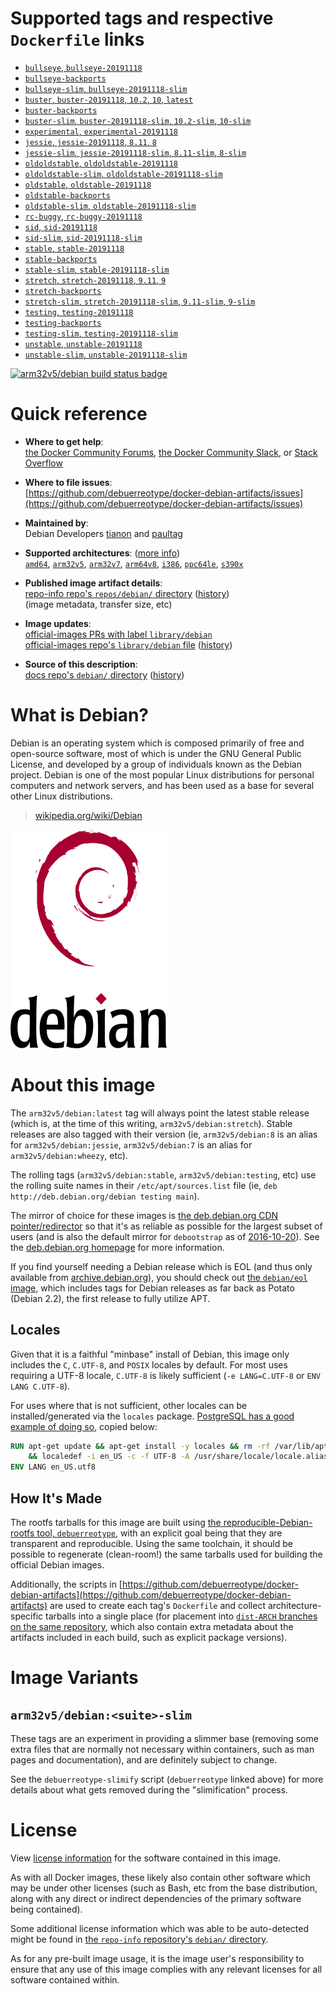 <!--

********************************************************************************

WARNING:

    DO NOT EDIT "debian/README.md"

    IT IS AUTO-GENERATED

    (from the other files in "debian/" combined with a set of templates)

********************************************************************************

-->

# Supported tags and respective `Dockerfile` links

-	[`bullseye`, `bullseye-20191118`](https://github.com/debuerreotype/docker-debian-artifacts/blob/7d19881668ca89c052b67d7b26caa7ec813207d9/bullseye/Dockerfile)
-	[`bullseye-backports`](https://github.com/debuerreotype/docker-debian-artifacts/blob/7d19881668ca89c052b67d7b26caa7ec813207d9/bullseye/backports/Dockerfile)
-	[`bullseye-slim`, `bullseye-20191118-slim`](https://github.com/debuerreotype/docker-debian-artifacts/blob/7d19881668ca89c052b67d7b26caa7ec813207d9/bullseye/slim/Dockerfile)
-	[`buster`, `buster-20191118`, `10.2`, `10`, `latest`](https://github.com/debuerreotype/docker-debian-artifacts/blob/7d19881668ca89c052b67d7b26caa7ec813207d9/buster/Dockerfile)
-	[`buster-backports`](https://github.com/debuerreotype/docker-debian-artifacts/blob/7d19881668ca89c052b67d7b26caa7ec813207d9/buster/backports/Dockerfile)
-	[`buster-slim`, `buster-20191118-slim`, `10.2-slim`, `10-slim`](https://github.com/debuerreotype/docker-debian-artifacts/blob/7d19881668ca89c052b67d7b26caa7ec813207d9/buster/slim/Dockerfile)
-	[`experimental`, `experimental-20191118`](https://github.com/debuerreotype/docker-debian-artifacts/blob/7d19881668ca89c052b67d7b26caa7ec813207d9/experimental/Dockerfile)
-	[`jessie`, `jessie-20191118`, `8.11`, `8`](https://github.com/debuerreotype/docker-debian-artifacts/blob/7d19881668ca89c052b67d7b26caa7ec813207d9/jessie/Dockerfile)
-	[`jessie-slim`, `jessie-20191118-slim`, `8.11-slim`, `8-slim`](https://github.com/debuerreotype/docker-debian-artifacts/blob/7d19881668ca89c052b67d7b26caa7ec813207d9/jessie/slim/Dockerfile)
-	[`oldoldstable`, `oldoldstable-20191118`](https://github.com/debuerreotype/docker-debian-artifacts/blob/7d19881668ca89c052b67d7b26caa7ec813207d9/oldoldstable/Dockerfile)
-	[`oldoldstable-slim`, `oldoldstable-20191118-slim`](https://github.com/debuerreotype/docker-debian-artifacts/blob/7d19881668ca89c052b67d7b26caa7ec813207d9/oldoldstable/slim/Dockerfile)
-	[`oldstable`, `oldstable-20191118`](https://github.com/debuerreotype/docker-debian-artifacts/blob/7d19881668ca89c052b67d7b26caa7ec813207d9/oldstable/Dockerfile)
-	[`oldstable-backports`](https://github.com/debuerreotype/docker-debian-artifacts/blob/7d19881668ca89c052b67d7b26caa7ec813207d9/oldstable/backports/Dockerfile)
-	[`oldstable-slim`, `oldstable-20191118-slim`](https://github.com/debuerreotype/docker-debian-artifacts/blob/7d19881668ca89c052b67d7b26caa7ec813207d9/oldstable/slim/Dockerfile)
-	[`rc-buggy`, `rc-buggy-20191118`](https://github.com/debuerreotype/docker-debian-artifacts/blob/7d19881668ca89c052b67d7b26caa7ec813207d9/rc-buggy/Dockerfile)
-	[`sid`, `sid-20191118`](https://github.com/debuerreotype/docker-debian-artifacts/blob/7d19881668ca89c052b67d7b26caa7ec813207d9/sid/Dockerfile)
-	[`sid-slim`, `sid-20191118-slim`](https://github.com/debuerreotype/docker-debian-artifacts/blob/7d19881668ca89c052b67d7b26caa7ec813207d9/sid/slim/Dockerfile)
-	[`stable`, `stable-20191118`](https://github.com/debuerreotype/docker-debian-artifacts/blob/7d19881668ca89c052b67d7b26caa7ec813207d9/stable/Dockerfile)
-	[`stable-backports`](https://github.com/debuerreotype/docker-debian-artifacts/blob/7d19881668ca89c052b67d7b26caa7ec813207d9/stable/backports/Dockerfile)
-	[`stable-slim`, `stable-20191118-slim`](https://github.com/debuerreotype/docker-debian-artifacts/blob/7d19881668ca89c052b67d7b26caa7ec813207d9/stable/slim/Dockerfile)
-	[`stretch`, `stretch-20191118`, `9.11`, `9`](https://github.com/debuerreotype/docker-debian-artifacts/blob/7d19881668ca89c052b67d7b26caa7ec813207d9/stretch/Dockerfile)
-	[`stretch-backports`](https://github.com/debuerreotype/docker-debian-artifacts/blob/7d19881668ca89c052b67d7b26caa7ec813207d9/stretch/backports/Dockerfile)
-	[`stretch-slim`, `stretch-20191118-slim`, `9.11-slim`, `9-slim`](https://github.com/debuerreotype/docker-debian-artifacts/blob/7d19881668ca89c052b67d7b26caa7ec813207d9/stretch/slim/Dockerfile)
-	[`testing`, `testing-20191118`](https://github.com/debuerreotype/docker-debian-artifacts/blob/7d19881668ca89c052b67d7b26caa7ec813207d9/testing/Dockerfile)
-	[`testing-backports`](https://github.com/debuerreotype/docker-debian-artifacts/blob/7d19881668ca89c052b67d7b26caa7ec813207d9/testing/backports/Dockerfile)
-	[`testing-slim`, `testing-20191118-slim`](https://github.com/debuerreotype/docker-debian-artifacts/blob/7d19881668ca89c052b67d7b26caa7ec813207d9/testing/slim/Dockerfile)
-	[`unstable`, `unstable-20191118`](https://github.com/debuerreotype/docker-debian-artifacts/blob/7d19881668ca89c052b67d7b26caa7ec813207d9/unstable/Dockerfile)
-	[`unstable-slim`, `unstable-20191118-slim`](https://github.com/debuerreotype/docker-debian-artifacts/blob/7d19881668ca89c052b67d7b26caa7ec813207d9/unstable/slim/Dockerfile)

[![arm32v5/debian build status badge](https://img.shields.io/jenkins/s/https/doi-janky.infosiftr.net/job/multiarch/job/arm32v5/job/debian.svg?label=arm32v5/debian%20%20build%20job)](https://doi-janky.infosiftr.net/job/multiarch/job/arm32v5/job/debian/)

# Quick reference

-	**Where to get help**:  
	[the Docker Community Forums](https://forums.docker.com/), [the Docker Community Slack](http://dockr.ly/slack), or [Stack Overflow](https://stackoverflow.com/search?tab=newest&q=docker)

-	**Where to file issues**:  
	[https://github.com/debuerreotype/docker-debian-artifacts/issues](https://github.com/debuerreotype/docker-debian-artifacts/issues)

-	**Maintained by**:  
	Debian Developers [tianon](https://qa.debian.org/developer.php?login=tianon) and [paultag](https://qa.debian.org/developer.php?login=paultag)

-	**Supported architectures**: ([more info](https://github.com/docker-library/official-images#architectures-other-than-amd64))  
	[`amd64`](https://hub.docker.com/r/amd64/debian/), [`arm32v5`](https://hub.docker.com/r/arm32v5/debian/), [`arm32v7`](https://hub.docker.com/r/arm32v7/debian/), [`arm64v8`](https://hub.docker.com/r/arm64v8/debian/), [`i386`](https://hub.docker.com/r/i386/debian/), [`ppc64le`](https://hub.docker.com/r/ppc64le/debian/), [`s390x`](https://hub.docker.com/r/s390x/debian/)

-	**Published image artifact details**:  
	[repo-info repo's `repos/debian/` directory](https://github.com/docker-library/repo-info/blob/master/repos/debian) ([history](https://github.com/docker-library/repo-info/commits/master/repos/debian))  
	(image metadata, transfer size, etc)

-	**Image updates**:  
	[official-images PRs with label `library/debian`](https://github.com/docker-library/official-images/pulls?q=label%3Alibrary%2Fdebian)  
	[official-images repo's `library/debian` file](https://github.com/docker-library/official-images/blob/master/library/debian) ([history](https://github.com/docker-library/official-images/commits/master/library/debian))

-	**Source of this description**:  
	[docs repo's `debian/` directory](https://github.com/docker-library/docs/tree/master/debian) ([history](https://github.com/docker-library/docs/commits/master/debian))

# What is Debian?

Debian is an operating system which is composed primarily of free and open-source software, most of which is under the GNU General Public License, and developed by a group of individuals known as the Debian project. Debian is one of the most popular Linux distributions for personal computers and network servers, and has been used as a base for several other Linux distributions.

> [wikipedia.org/wiki/Debian](https://en.wikipedia.org/wiki/Debian)

![logo](https://raw.githubusercontent.com/docker-library/docs/b449be7df57e9ed9086bb5821bfb5d6cdc5d67a4/debian/logo.png)

# About this image

The `arm32v5/debian:latest` tag will always point the latest stable release (which is, at the time of this writing, `arm32v5/debian:stretch`). Stable releases are also tagged with their version (ie, `arm32v5/debian:8` is an alias for `arm32v5/debian:jessie`, `arm32v5/debian:7` is an alias for `arm32v5/debian:wheezy`, etc).

The rolling tags (`arm32v5/debian:stable`, `arm32v5/debian:testing`, etc) use the rolling suite names in their `/etc/apt/sources.list` file (ie, `deb http://deb.debian.org/debian testing main`).

The mirror of choice for these images is [the deb.debian.org CDN pointer/redirector](https://deb.debian.org) so that it's as reliable as possible for the largest subset of users (and is also the default mirror for `debootstrap` as of [2016-10-20](https://anonscm.debian.org/cgit/d-i/debootstrap.git/commit/?id=9e8bc60ad1ccf3a25ce7890526b70059f3e770de)). See the [deb.debian.org homepage](https://deb.debian.org) for more information.

If you find yourself needing a Debian release which is EOL (and thus only available from [archive.debian.org](http://archive.debian.org)), you should check out [the `debian/eol` image](https://hub.docker.com/r/debian/eol/), which includes tags for Debian releases as far back as Potato (Debian 2.2), the first release to fully utilize APT.

## Locales

Given that it is a faithful "minbase" install of Debian, this image only includes the `C`, `C.UTF-8`, and `POSIX` locales by default. For most uses requiring a UTF-8 locale, `C.UTF-8` is likely sufficient (`-e LANG=C.UTF-8` or `ENV LANG C.UTF-8`).

For uses where that is not sufficient, other locales can be installed/generated via the `locales` package. [PostgreSQL has a good example of doing so](https://github.com/docker-library/postgres/blob/69bc540ecfffecce72d49fa7e4a46680350037f9/9.6/Dockerfile#L21-L24), copied below:

```dockerfile
RUN apt-get update && apt-get install -y locales && rm -rf /var/lib/apt/lists/* \
	&& localedef -i en_US -c -f UTF-8 -A /usr/share/locale/locale.alias en_US.UTF-8
ENV LANG en_US.utf8
```

## How It's Made

The rootfs tarballs for this image are built using [the reproducible-Debian-rootfs tool, `debuerreotype`](https://github.com/debuerreotype/debuerreotype), with an explicit goal being that they are transparent and reproducible. Using the same toolchain, it should be possible to regenerate (clean-room!) the same tarballs used for building the official Debian images.

Additionally, the scripts in [https://github.com/debuerreotype/docker-debian-artifacts](https://github.com/debuerreotype/docker-debian-artifacts) are used to create each tag's `Dockerfile` and collect architecture-specific tarballs into a single place (for placement into [`dist-ARCH` branches on the same repository](https://github.com/debuerreotype/docker-debian-artifacts/branches), which also contain extra metadata about the artifacts included in each build, such as explicit package versions).

# Image Variants

## `arm32v5/debian:<suite>-slim`

These tags are an experiment in providing a slimmer base (removing some extra files that are normally not necessary within containers, such as man pages and documentation), and are definitely subject to change.

See the `debuerreotype-slimify` script (`debuerreotype` linked above) for more details about what gets removed during the "slimification" process.

# License

View [license information](https://www.debian.org/social_contract#guidelines) for the software contained in this image.

As with all Docker images, these likely also contain other software which may be under other licenses (such as Bash, etc from the base distribution, along with any direct or indirect dependencies of the primary software being contained).

Some additional license information which was able to be auto-detected might be found in [the `repo-info` repository's `debian/` directory](https://github.com/docker-library/repo-info/tree/master/repos/debian).

As for any pre-built image usage, it is the image user's responsibility to ensure that any use of this image complies with any relevant licenses for all software contained within.
